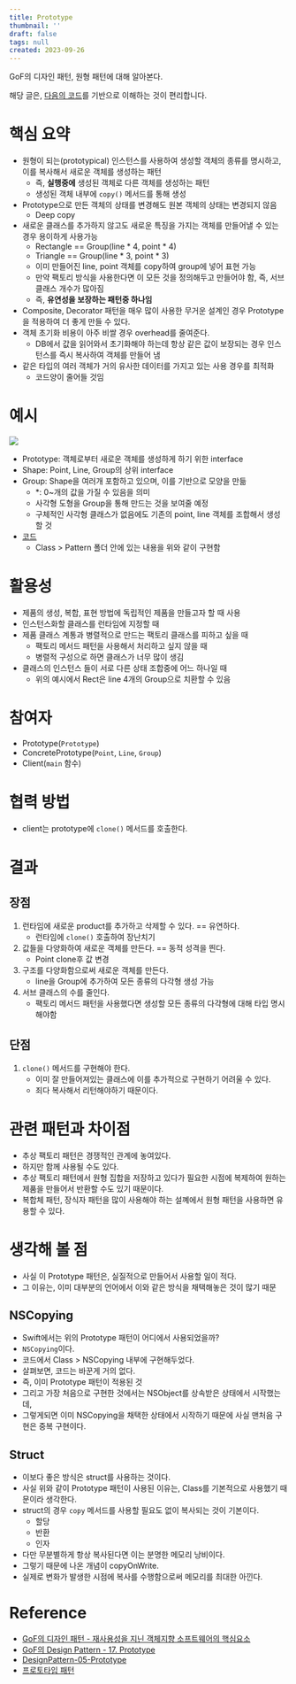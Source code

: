```yaml
---
title: Prototype
thumbnail: ''
draft: false
tags: null
created: 2023-09-26
---
```


GoF의 디자인 패턴, 원형 패턴에 대해 알아본다.

해당 글은, [다음의 코드](https://github.com/wansook0316/DesignPattern-05-Prototype)를 기반으로 이해하는 것이 편리합니다.

# 핵심 요약

* 원형이 되는(prototypical) 인스턴스를 사용하여 생성할 객체의 종류를 명시하고, 이를 복사해서 새로운 객체를 생성하는 패턴
  * 즉, **실행중에** 생성된 객체로 다른 객체를 생성하는 패턴
  * 생성된 객체 내부에 `copy()` 메서드를 통해 생성
* Prototype으로 만든 객체의 상태를 변경해도 원본 객체의 상태는 변경되지 않음
  * Deep copy
* 새로운 클래스를 추가하지 않고도 새로운 특징을 가지는 객체를 만들어낼 수 있는 경우 용이하게 사용가능
  * Rectangle == Group(line * 4, point * 4)
  * Triangle == Group(line * 3, point * 3)
  * 이미 만들어진 line, point 객체를 copy하여 group에 넣어 표현 가능
  * 만약 팩토리 방식을 사용한다면 이 모든 것을 정의해두고 만들어야 함, 즉, 서브클래스 개수가 많아짐
  * 즉, **유연성을 보장하는 패턴중 하나임**
* Composite, Decorator 패턴을 매우 많이 사용한 무거운 설계인 경우 Prototype을 적용하여 더 좋게 만들 수 있다.
* 객체 초기화 비용이 아주 비쌀 경우 overhead를 줄여준다.
  * DB에서 값을 읽어와서 초기화해야 하는데 항상 같은 값이 보장되는 경우 인스턴스를 즉시 복사하여 객체를 만들어 냄
* 같은 타입의 여러 객체가 거의 유사한 데이터를 가지고 있는 사용 경우를 최적화
  * 코드양이 줄어들 것임

# 예시

![](DesignPattern_07_Prototype_0.jpg)

* Prototype: 객체로부터 새로운 객체를 생성하게 하기 위한 interface
* Shape: Point, Line, Group의 상위 interface
* Group: Shape을 여러개 포함하고 있으며, 이를 기반으로 모양을 만듦
  * \*: 0~개의 값을 가질 수 있음을 의미
  * 사각형 도형을 Group을 통해 만드는 것을 보여줄 예정
  * 구체적인 사각형 클래스가 없음에도 기존의 point, line 객체를 조합해서 생성할 것
* [코드](https://github.com/wansook0316/DesignPattern-05-Prototype)
  * Class > Pattern 폴더 안에 있는 내용을 위와 같이 구현함

# 활용성

* 제품의 생성, 복합, 표현 방법에 독립적인 제품을 만들고자 할 때 사용
* 인스턴스화할 클래스를 런타임에 지정할 때
* 제품 클래스 계통과 병렬적으로 만드는 팩토리 클래스를 피하고 싶을 때
  * 팩토리 메서드 패턴을 사용해서 처리하고 싶지 않을 때
  * 병렬적 구성으로 하면 클래스가 너무 많이 생김
* 클래스의 인스턴스 들이 서로 다른 상태 조합중에 어느 하나일 때
  * 위의 예시에서 Rect은 line 4개의 Group으로 치환할 수 있음

# 참여자

* Prototype(`Prototype`)
* ConcretePrototype(`Point`, `Line`, `Group`)
* Client(`main` 함수)

# 협력 방법

* client는 prototype에 `clone()` 메서드를 호출한다.

# 결과

## 장점

1. 런타임에 새로운 product를 추가하고 삭제할 수 있다. == 유연하다.
   * 런타임에 `clone()` 호출하여 장난치기
1. 값들을 다양화하여 새로운 객체를 만든다. == 동적 성격을 띈다.
   * Point clone후 값 변경
1. 구조를 다양화함으로써 새로운 객체를 만든다.
   * line을 Group에 추가하여 모든 종류의 다각형 생성 가능
1. 서브 클래스의 수를 줄인다.
   * 팩토리 메서드 패턴을 사용했다면 생성할 모든 종류의 다각형에 대해 타입 명시해야함

## 단점

1. `clone()` 메서드를 구현해야 한다.
   * 이미 잘 만들어져있는 클래스에 이를 추가적으로 구현하기 어려울 수 있다.
   * 죄다 복사해서 리턴해야하기 때문이다.

# 관련 패턴과 차이점

* 추상 팩토리 패턴은 경쟁적인 관계에 놓여있다.
* 하지만 함께 사용될 수도 있다.
* 추상 팩토리 패턴에서 원형 집합을 저장하고 있다가 필요한 시점에 복제하여 원하는 제품을 만들어서 반환할 수도 있기 때문이다.
* 복합체 패턴, 장식자 패턴을 많이 사용해야 하는 설꼐에서 원형 패턴을 사용하면 유용할 수 있다.

# 생각해 볼 점

* 사실 이 Prototype 패턴은, 실질적으로 만들어서 사용할 일이 적다.
* 그 이유는, 이미 대부분의 언어에서 이와 같은 방식을 채택해놓은 것이 많기 때문

## NSCopying

* Swift에서는 위의 Prototype 패턴이 어디에서 사용되었을까?
* `NSCopying`이다.
* 코드에서 Class > NSCopying 내부에 구현해두었다.
* 살펴보면, 코드는 바꾼게 거의 없다.
* 즉, 이미 Prototype 패턴이 적용된 것
* 그리고 가장 처음으로 구현한 것에서는 NSObject를 상속받은 상태에서 시작했는데, 
* 그렇게되면 이미 NSCopying을 채택한 상태에서 시작하기 때문에 사실 맨처음 구현은 중복 구현이다.

## Struct

* 이보다 좋은 방식은 struct를 사용하는 것이다.
* 사실 위와 같이 Prototype 패턴이 사용된 이유는, Class를 기본적으로 사용했기 때문이라 생각한다.
* struct의 경우 `copy` 메서드를 사용할 필요도 없이 복사되는 것이 기본이다.
  * 할당
  * 반환
  * 인자
* 다만 무분별하게 항상 복사된다면 이는 분명한 메모리 낭비이다.
* 그렇기 때문에 나온 개념이 copyOnWrite.
* 실제로 변화가 발생한 시점에 복사를 수행함으로써 메모리를 최대한 아낀다.

# Reference

* [GoF의 디자인 패턴 - 재사용성을 지닌 객체지향 소프트웨어의 핵심요소](http://www.yes24.com/Product/Goods/17525598)
* [GoF의 Design Pattern - 17. Prototype](https://www.youtube.com/watch?v=UPv8u9ndqAs&list=PLe6NQuuFBu7FhPfxkjDd2cWnTy2y_w_jZ&index=17)
* [DesignPattern-05-Prototype](https://github.com/wansook0316/DesignPattern-05-Prototype)
* [프로토타입 패턴](https://ko.wikipedia.org/wiki/%ED%94%84%EB%A1%9C%ED%86%A0%ED%83%80%EC%9E%85_%ED%8C%A8%ED%84%B4)
